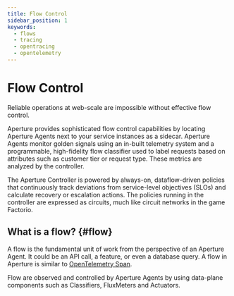 ```yaml
---
title: Flow Control
sidebar_position: 1
keywords:
  - flows
  - tracing
  - opentracing
  - opentelemetry
---
```


# Flow Control

Reliable operations at web-scale are impossible without effective flow control.

Aperture provides sophisticated flow control capabilities by locating Aperture Agents next to your service instances as a sidecar. Aperture Agents monitor golden signals using an in-built telemetry system and a programmable, high-fidelity flow classifier used to label requests based on attributes such as customer tier or request type. These metrics are analyzed by the controller. 

The Aperture Controller is powered by always-on, dataflow-driven policies that continuously track deviations from service-level objectives (SLOs) and calculate recovery or escalation actions. The policies running in the controller are expressed as circuits, much like circuit networks in the game Factorio.


## What is a flow? {#flow}

A flow is the fundamental unit of work from the perspective of an Aperture
Agent. It could be an API call, a feature, or even a database query. A flow in
Aperture is similar to
[OpenTelemetry Span](https://opentelemetry.io/docs/reference/specification/trace/api/#span).

Flow are observed and controlled by Aperture Agents by using data-plane
components such as Classifiers, FluxMeters and Actuators.
